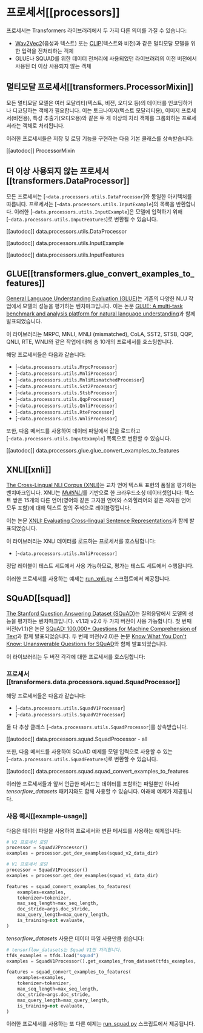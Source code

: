 <!--Copyright 2020 The HuggingFace Team. All rights reserved.

Licensed under the Apache License, Version 2.0 (the "License"); you may not use this file except in compliance with
the License. You may obtain a copy of the License at

http://www.apache.org/licenses/LICENSE-2.0

Unless required by applicable law or agreed to in writing, software distributed under the License is distributed on
an "AS IS" BASIS, WITHOUT WARRANTIES OR CONDITIONS OF ANY KIND, either express or implied. See the License for the
specific language governing permissions and limitations under the License.

⚠️ Note that this file is in Markdown but contain specific syntax for our doc-builder (similar to MDX) that may not be
rendered properly in your Markdown viewer.

-->

# 프로세서[[processors]]

프로세서는 Transformers 라이브러리에서 두 가지 다른 의미를 가질 수 있습니다:
- [Wav2Vec2](../model_doc/wav2vec2)(음성과 텍스트) 또는 [CLIP](../model_doc/clip)(텍스트와 비전)과 같은 멀티모달 모델을 위한 입력을 전처리하는 객체
- GLUE나 SQUAD를 위한 데이터 전처리에 사용되었던 라이브러리의 이전 버전에서 사용된 더 이상 사용되지 않는 객체

## 멀티모달 프로세서[[transformers.ProcessorMixin]]

모든 멀티모달 모델은 여러 모달리티(텍스트, 비전, 오디오 등)의 데이터를 인코딩하거나 디코딩하는 객체가 필요합니다. 이는 토크나이저(텍스트 모달리티용), 이미지 프로세서(비전용), 특성 추출기(오디오용)와 같은 두 개 이상의 처리 객체를 그룹화하는 프로세서라는 객체로 처리됩니다.

이러한 프로세서들은 저장 및 로딩 기능을 구현하는 다음 기본 클래스를 상속받습니다:

[[autodoc]] ProcessorMixin

## 더 이상 사용되지 않는 프로세서[[transformers.DataProcessor]]

모든 프로세서는 [`~data.processors.utils.DataProcessor`]와 동일한 아키텍처를 따릅니다. 프로세서는 [`~data.processors.utils.InputExample`]의 목록을 반환합니다. 이러한 [`~data.processors.utils.InputExample`]은 모델에 입력하기 위해 [`~data.processors.utils.InputFeatures`]로 변환될 수 있습니다.

[[autodoc]] data.processors.utils.DataProcessor

[[autodoc]] data.processors.utils.InputExample

[[autodoc]] data.processors.utils.InputFeatures

## GLUE[[transformers.glue_convert_examples_to_features]]

[General Language Understanding Evaluation (GLUE)](https://gluebenchmark.com/)는 기존의 다양한 NLU 작업에서 모델의 성능을 평가하는 벤치마크입니다. 이는 논문 [GLUE: A multi-task benchmark and analysis platform for natural language understanding](https://openreview.net/pdf?id=rJ4km2R5t7)과 함께 발표되었습니다.

이 라이브러리는 MRPC, MNLI, MNLI (mismatched), CoLA, SST2, STSB, QQP, QNLI, RTE, WNLI와 같은 작업에 대해 총 10개의 프로세서를 호스팅합니다.

해당 프로세서들은 다음과 같습니다:

- [`~data.processors.utils.MrpcProcessor`]
- [`~data.processors.utils.MnliProcessor`]
- [`~data.processors.utils.MnliMismatchedProcessor`]
- [`~data.processors.utils.Sst2Processor`]
- [`~data.processors.utils.StsbProcessor`]
- [`~data.processors.utils.QqpProcessor`]
- [`~data.processors.utils.QnliProcessor`]
- [`~data.processors.utils.RteProcessor`]
- [`~data.processors.utils.WnliProcessor`]

또한, 다음 메서드를 사용하여 데이터 파일에서 값을 로드하고 [`~data.processors.utils.InputExample`] 목록으로 변환할 수 있습니다.

[[autodoc]] data.processors.glue.glue_convert_examples_to_features


## XNLI[[xnli]]

[The Cross-Lingual NLI Corpus (XNLI)](https://www.nyu.edu/projects/bowman/xnli/)는 교차 언어 텍스트 표현의 품질을 평가하는 벤치마크입니다. XNLI는 [*MultiNLI*](http://www.nyu.edu/projects/bowman/multinli/)를 기반으로 한 크라우드소싱 데이터셋입니다: 텍스트 쌍은 15개의 다른 언어(영어와 같은 고자원 언어와 스와힐리어와 같은 저자원 언어 모두 포함)에 대해 텍스트 함의 주석으로 레이블링됩니다.

이는 논문 [XNLI: Evaluating Cross-lingual Sentence Representations](https://huggingface.co/papers/1809.05053)과 함께 발표되었습니다.

이 라이브러리는 XNLI 데이터를 로드하는 프로세서를 호스팅합니다:

- [`~data.processors.utils.XnliProcessor`]

정답 레이블이 테스트 세트에서 사용 가능하므로, 평가는 테스트 세트에서 수행됩니다.

이러한 프로세서를 사용하는 예제는 [run_xnli.py](https://github.com/huggingface/transformers/tree/main/examples/pytorch/text-classification/run_xnli.py) 스크립트에서 제공됩니다.


## SQuAD[[squad]]

[The Stanford Question Answering Dataset (SQuAD)](https://rajpurkar.github.io/SQuAD-explorer//)는 질의응답에서 모델의 성능을 평가하는 벤치마크입니다. v1.1과 v2.0 두 가지 버전이 사용 가능합니다. 첫 번째 버전(v1.1)은 논문 [SQuAD: 100,000+ Questions for Machine Comprehension of Text](https://huggingface.co/papers/1606.05250)과 함께 발표되었습니다. 두 번째 버전(v2.0)은 논문 [Know What You Don't Know: Unanswerable Questions for SQuAD](https://huggingface.co/papers/1806.03822)와 함께 발표되었습니다.

이 라이브러리는 두 버전 각각에 대한 프로세서를 호스팅합니다:

### 프로세서[[transformers.data.processors.squad.SquadProcessor]]

해당 프로세서들은 다음과 같습니다:

- [`~data.processors.utils.SquadV1Processor`]
- [`~data.processors.utils.SquadV2Processor`]

둘 다 추상 클래스 [`~data.processors.utils.SquadProcessor`]를 상속받습니다.

[[autodoc]] data.processors.squad.SquadProcessor
    - all

또한, 다음 메서드를 사용하여 SQuAD 예제를 모델 입력으로 사용할 수 있는 [`~data.processors.utils.SquadFeatures`]로 변환할 수 있습니다.

[[autodoc]] data.processors.squad.squad_convert_examples_to_features


이러한 프로세서들과 앞서 언급한 메서드는 데이터를 포함하는 파일뿐만 아니라 *tensorflow_datasets* 패키지와도 함께 사용할 수 있습니다. 아래에 예제가 제공됩니다.


### 사용 예시[[example-usage]]

다음은 데이터 파일을 사용하여 프로세서와 변환 메서드를 사용하는 예제입니다:

```python
# V2 프로세서 로딩
processor = SquadV2Processor()
examples = processor.get_dev_examples(squad_v2_data_dir)

# V1 프로세서 로딩
processor = SquadV1Processor()
examples = processor.get_dev_examples(squad_v1_data_dir)

features = squad_convert_examples_to_features(
    examples=examples,
    tokenizer=tokenizer,
    max_seq_length=max_seq_length,
    doc_stride=args.doc_stride,
    max_query_length=max_query_length,
    is_training=not evaluate,
)
```

*tensorflow_datasets* 사용은 데이터 파일 사용만큼 쉽습니다:

```python
# tensorflow_datasets는 Squad V1만 처리합니다.
tfds_examples = tfds.load("squad")
examples = SquadV1Processor().get_examples_from_dataset(tfds_examples, evaluate=evaluate)

features = squad_convert_examples_to_features(
    examples=examples,
    tokenizer=tokenizer,
    max_seq_length=max_seq_length,
    doc_stride=args.doc_stride,
    max_query_length=max_query_length,
    is_training=not evaluate,
)
```

이러한 프로세서를 사용하는 또 다른 예제는 [run_squad.py](https://github.com/huggingface/transformers/tree/main/examples/legacy/question-answering/run_squad.py) 스크립트에서 제공됩니다.
